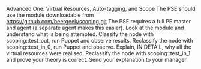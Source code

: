 Advanced One: Virtual Resources, Auto-tagging, and Scope
The PSE should use the module downloadable from https://github.com/beergeek/scoping.git
The PSE requires a full PE master and agent (a separate agent makes this easier).
Look at the module and understand what is being attempted.
Classify the node with scoping::test_out, run Puppet and observe results.
Reclassify the node with scoping::test_in_0, run Puppet and observe.
Explain, IN DETAIL, why all the virtual resources were realised.
Reclassify the node with scoping::test_in_1 and prove your theory is correct.
Send your explanation to your manager.
